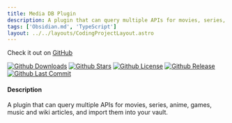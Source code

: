```yaml
---
title: Media DB Plugin
description: A plugin that can query multiple APIs for movies, series, anime, games, music and wiki articles, and import them into your vault. 
tags: ['Obsidian.md', 'TypeScript']
layout: ../../layouts/CodingProjectLayout.astro
---
```



Check it out on [GitHub](https://github.com/mProjectsCode/obsidian-media-db-plugin)

[![Github Downloads](https://img.shields.io/github/downloads/mProjectsCode/obsidian-media-db-plugin/total?style=flat-square&labelColor=1f1f1f&color=2E2E2E)](https://github.com/mProjectsCode/obsidian-media-db-plugin/releases/)
[![Github Stars](https://img.shields.io/github/stars/mProjectsCode/obsidian-media-db-plugin?style=flat-square&labelColor=1f1f1f&color=2E2E2E)](https://github.com/mProjectsCode/obsidian-media-db-plugin/)
[![Github License](https://img.shields.io/github/license/mProjectsCode/obsidian-media-db-plugin?style=flat-square&labelColor=1f1f1f&color=2E2E2E)](https://github.com/mProjectsCode/obsidian-media-db-plugin/LICENSE/)
[![Github Release](https://img.shields.io/github/v/release/mProjectsCode/obsidian-media-db-plugin?style=flat-square&labelColor=1f1f1f&color=2E2E2E)](https://github.com/mProjectsCode/obsidian-media-db-plugin/releases/)
[![Github Last Commit](https://img.shields.io/github/last-commit/mProjectsCode/obsidian-media-db-plugin?style=flat-square&labelColor=1f1f1f&color=2E2E2E)](https://github.com/mProjectsCode/obsidian-media-db-plugin/)

#### Description
A plugin that can query multiple APIs for movies, series, anime, games, music and wiki articles, and import them into your vault.